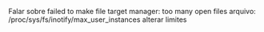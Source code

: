 Falar sobre failed to make file target manager: too many open files
arquivo: /proc/sys/fs/inotify/max_user_instances 
alterar limites 
